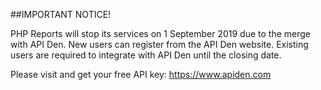 ##IMPORTANT NOTICE!

PHP Reports will stop its services on 1 September 2019 due to the merge with API Den. New users can register from the API Den website. Existing users are required to integrate with API Den until the closing date.

Please visit and get your free API key: https://www.apiden.com
